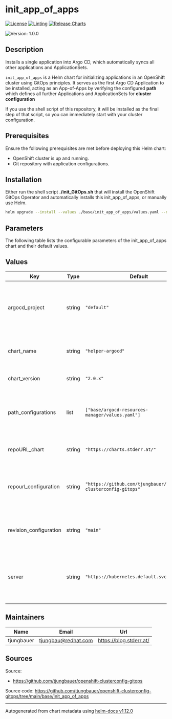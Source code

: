 

# init_app_of_apps

[![License](https://img.shields.io/badge/License-Apache_2.0-blue.svg)](https://opensource.org/licenses/Apache-2.0)
[![Linting](https://github.com/tjungbauer/openshift-clusterconfig-gitops/actions/workflows/linting.yml/badge.svg)](https://github.com/tjungbauer/openshift-clusterconfig-gitops/actions/workflows/linting.yml)
[![Release Charts](https://github.com/tjungbauer/helm-charts/actions/workflows/release.yml/badge.svg)](https://github.com/tjungbauer/helm-charts/actions/workflows/release.yml)

  ![Version: 1.0.0](https://img.shields.io/badge/Version-1.0.0-informational?style=flat-square)

 

  ## Description

  Installs a single application into Argo CD, which automatically syncs all other applications and ApplicationSets.

`init_app_of_apps` is a Helm chart for initializing applications in an OpenShift cluster using GitOps principles. It serves as the first Argo CD Application to be installed, acting as an App-of-Apps by verifying the configured **path**
which defines all further Applications and ApplicationSets for **cluster configuration**

If you use the shell script of this repository, it will be installed as the final step of that script, so you can immediately start with your cluster configuration.

## Prerequisites
Ensure the following prerequisites are met before deploying this Helm chart:

* OpenShift cluster is up and running.
* Git repository with application configurations.

## Installation
Either run the shell script **./init_GitOps.sh** that will install the OpenShift GitOps Operator and automatically installs this init_app_of_apps, or manually use Helm.

```bash
helm upgrade --install --values ./base/init_app_of_apps/values.yaml --namespace=openshift-gitops app-of-apps ./base/init_app_of_apps
```

## Parameters
The following table lists the configurable parameters of the init_app_of_apps chart and their default values.

## Values

| Key | Type | Default | Description |
|-----|------|---------|-------------|
| argocd_project | string | `"default"` | The argocd_project parameter specifies the ArgoCD project to use. This indicates that the applications will be managed within the 'default' ArgoCD project. |
| chart_name | string | `"helper-argocd"` | Specifies the name of the Helm chart. This will be used to render the App-of-Apps Application |
| chart_version | string | `"2.0.x"` | Specifies the version of the Helm chart to be deployed. |
| path_configurations | list | `["base/argocd-resources-manager/values.yaml"]` | The path_configurations parameter specifies the path within the Git repository where the configuration files are located. |
| repoURL_chart | string | `"https://charts.stderr.at/"` | he repoURL_chart parameter specifies the Helm chart repository URL. |
| repourl_configuration | string | `"https://github.com/tjungbauer/openshift-clusterconfig-gitops"` | The repourl_configuration parameter specifies the URL of the Git repository containing cluster configurations. |
| revision_configuration | string | `"main"` | The revision_configuration parameter specifies the revision or branch of the Git repository to use. |
| server | string | `"https://kubernetes.default.svc"` | The server parameter specifies the Kubernetes server URL to be used. The server parameter specifies the Kubernetes server URL to be used. |

## Maintainers

| Name | Email | Url |
| ---- | ------ | --- |
| tjungbauer | <tjungbau@redhat.com> | <https://blog.stderr.at/> |

## Sources
Source:
* <https://github.com/tjungbauer/openshift-clusterconfig-gitops>

Source code: https://github.com/tjungbauer/openshift-clusterconfig-gitops/tree/main/base/init_app_of_apps

----------------------------------------------
Autogenerated from chart metadata using [helm-docs v1.12.0](https://github.com/norwoodj/helm-docs/releases/v1.12.0)
